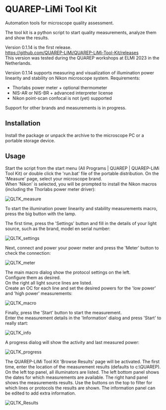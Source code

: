 # QUAREP-LiMi Tool Kit
Automation tools for microscope quality assessment.

The tool kit is a python script to start quality measurements, analyze them and show the results.

Version 0.1.14 is the first release.\
https://github.com/QUAREP-LiMi/QUAREP-LiMi-Tool-Kit/releases \
This version was tested during the QUAREP workshops at ELMI 2023 in the Netherlands.

Version 0.1.14 supports measuring and visualization of illumination power linearity and stability on  Nikon microscope system.
Requirements:
- Thorlabs power meter + optional thermometer
- NIS-AR or NIS-BR + advanced interpreter license
- Nikon point-scan confocal is not (yet) supported

Support for other brands and measurements is in progress.

## Installation
Install the package or unpack the archive to the microscope PC or a portable storage device.

## Usage
Start the script from the start menu (All Programs | QUAREP | QUAREP-LiMi Tool Kit) or double click the 'run.bat' file of the portable distribution.
On the 'Measure' page, select your microscope brand.\
When 'Nikon' is selected, you will be prompted to install the Nikon macros (including the Thorlabs power meter driver):

![QLTK_measure](https://github.com/QUAREP-LiMi/QUAREP-LiMi-Tool-Kit/assets/98902202/7058b946-c6f4-4942-8b5a-5566d2b9ddb8)

To start the illumination power linearity and stability measurements macro, press the big button with the lamp.

The first time, press the 'Settings' button and fill in the details of your light source, such as the brand, model en serial number:

![QLTK_settings](https://github.com/QUAREP-LiMi/QUAREP-LiMi-Tool-Kit/assets/98902202/5d999dd3-26d4-47d9-b781-e1abdec55a2b)

Next, connect and power your power meter and press the 'Meter' button to check the connection:

![QLTK_meter](https://github.com/QUAREP-LiMi/QUAREP-LiMi-Tool-Kit/assets/98902202/aea9da5a-cb09-4f1d-b394-9d4f5d51b3c2)

The main macro dialog show the protocol settings on the left.\
Configure them as desired.\
On the right all light source lines are listed.\
Create an OC for each line and set the desired powers for the 'low power' and 'high power' measurements:

![QLTK_macro](https://github.com/QUAREP-LiMi/QUAREP-LiMi-Tool-Kit/assets/98902202/a29f1bee-7a9e-4cf8-9365-3157df4fe60a)

Finally, press the 'Start' button to start the measurement.\
Enter the measurement details in the 'Information' dialog and press 'Start' to really start:

![QLTK_info](https://github.com/QUAREP-LiMi/QUAREP-LiMi-Tool-Kit/assets/98902202/9a327c28-cc2c-486d-abcf-baf457fe4ef7)

A progress dialog will show the activity and last measured power:

![QLTK_progress](https://github.com/QUAREP-LiMi/QUAREP-LiMi-Tool-Kit/assets/98902202/96a50d0d-bf54-413f-8ecd-34e3c97bc4a6)

The QUAREP-LiMi Tool Kit 'Browse Results' page will be activated.
The first time, enter the location of the measurement results (defaults to c:\QUAREP).
On the left top panel, all illuminators are listed.
The left bottom panel shows the dates for which measurements are available.
The right hand panel shows the measurements results.
Use the buttons on the top to filter for which lines or protocols the results are shown.
The information panel can be edited to add extra information.

![QLTK_Results](https://github.com/QUAREP-LiMi/QUAREP-LiMi-Tool-Kit/assets/98902202/d4281b29-8053-473f-a40d-1961eb7ddab8)


